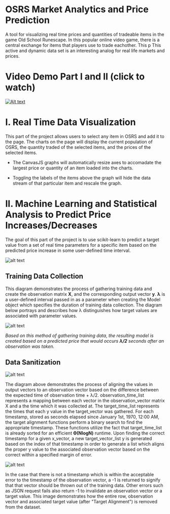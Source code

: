 OSRS Market Analytics and Price Prediction
======

A tool for visualizing real time prices and quantities of tradeable items in the game Old School Runescape. In this popular online video game, there is a central exchange for items that players use to trade eachother. This p This active and dynamic data set is an interesting analog for real life markets and prices. 


# Video Demo Part I and II (click to watch)
[![Alt text](http://i3.ytimg.com/vi/M8LtCLca1m8/maxresdefault.jpg)](https://www.youtube.com/watch?v=M8LtCLca1m8)

# I. Real Time Data Visualization

This part of the project allows users to select any item in OSRS and add it to the page. The charts on the page will display the current population of OSRS, the quantity traded of the selected items, and the prices of the selected items.

- The CanvasJS graphs will automatically resize axes to accomadate the largest price or quantity of an item loaded into the charts.

- Toggling the labels of the items above the graph will hide the data stream of that particular item and rescale the graph.


# II. Machine Learning and Statistical Analysis to Predict Price Increases/Decreases

The goal of this part of the project is to use scikit-learn to predict a target value from a set of real time parameters for a specific item based on the predicted price increase in some user-defined time interval.

![alt text](https://i.imgur.com/MKz7XpI.png)

## Training Data Collection

This diagram demonstrates the process of gathering training data and create the observation matrix **X**, and the corresponding output vector **y**. **λ** is a user-defined interval passed in as a parameter when creating the Model object which specifies the duration of training data collection. The diagram below portrays and describes how λ distinguishes how target values are associated with parameter values.

![alt text](https://i.imgur.com/N0jtXiT.png)

*Based on this method of gathering training data, the resulting model is created based on a predicted price that would occurs **λ/2** seconds after an observation was taken.*

Data Sanitization
------

![alt text](https://i.imgur.com/4PT05c6.png)

The diagram above demonstrates the process of aligning the values in output vectors to an observation vector based on the difference between the expected time of observation time + λ/2. observation_time_list represents a mapping between each vector in the observation_vector matrix X and a the time which it was collected at. The target_time_list represents the times that each y value in the target_vector was gathered. For each timestamp, stored as seconds elapsed since January 1st, 1970, 12:00 AM, the target alignment functions perform a binary search to find the appropriate timestamp. These functions utilize the fact that target_time_list is already sorted for an efficient **ϴ(NlogN)** runtime. Upon finding the correct timestamp for a given x_vector, a new target_vector_list y is generated based on the index of that timestamp in order to generate a list which aligns the proper y value to the associated observation vector based on the correct within a specified margin of error. 

![alt text](https://i.imgur.com/PfoFKUt.png)

In the case that there is not a timestamp which is within the acceptable error to the timestamp of the observation vector, a -1 is returned to signify that that vector should be thrown out of the training data. Other errors such as JSON request fails also return -1 to invalidate an observation vector or a target value. This image demonstrates how the entire row, observation vector and associated target value (after "Target Alignment") is removed from the dataset. 
